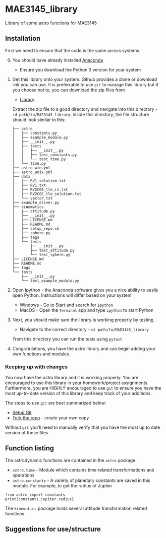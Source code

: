 # MAE3145_library

Library of some astro functions for MAE3145

## Installation

First we need to ensure that the code is the same across systems.

0. You should have already installed [Anaconda](https://www.anaconda.com/download/) 

    * Ensure you download the Python 3 version for your system

1. Get this library onto your system. Github provides a clone or download link you can use. 
It is preferrable to use `git` to manage this library but if you choose not to, you can download the zip files from

    * [Library](https://github.com/fdcl-gwu/MAE3145_library/archive/master.zip)

    Extract the zip file to a good directory and navigate into this directory - `cd path/to/MAE3145_library`.
    Inside this directory, the file structure should look similar to this:

    ~~~
    ├── astro
    │   ├── constants.py
    │   ├── example_module.py
    │   ├── __init__.py
    │   ├── tests
    │   │   ├── __init__.py
    │   │   ├── test_constants.py
    │   │   └── test_time.py
    │   └── time.py
    ├── astro_win.yml
    ├── astro_unix.yml
    ├── data
    │   ├── RV1_solution.txt
    │   ├── RV1.txt
    │   ├── RV2COE_tle_rv.txt
    │   ├── RV2COE_tle_solution.txt
    │   └── vector.txt
    ├── example_driver.py
    ├── kinematics
    │   ├── attitude.py
    │   ├── __init__.py
    │   ├── LICENSE.md
    │   ├── README.md
    │   ├── setup_repo.sh
    │   ├── sphere.py
    │   ├── tags
    │   └── tests
    │       ├── __init__.py
    │       ├── test_attitude.py
    │       └── test_sphere.py
    ├── LICENSE.md
    ├── README.md
    ├── tags
    └── tests
        ├── __init__.py
        └── test_example_module.py
    ~~~

2. Open Ipython - the Anaconda software gives you a nice ability to easily open Python. 
Instructions will differ based on your system

    * Windows - Go to Start and search for `Ipython`
    * MacOS - Open the `Terminal` app and type `ipython` to start Python

3. Next, you should make sure the library is working properly by testing. 

    * Navigate to the correct directory - `cd path/to/MAE3145_library`

    From this directory you can run the tests using `pytest`

4. Congratulations, you have the astro library and can begin adding your own functions and modules

### Keeping up with changes

You now have the astro library and it is working properly. 
You are encouraged to use this library in your homework/project assignments. 
Furthermore, you are HIGHLY encouraged to use `git` to ensure you have the most up-to-date version of this library and keep track of your additions. 

The steps to use `git` are best summarized below:

* [Setup Git](https://help.github.com/articles/set-up-git/)
* [Fork the repo](https://help.github.com/articles/fork-a-repo/) - create your own copy

Without `git` you'll need to manually verify that you have the most up to date version of these files.

## Function listing

The astrodynamic functions are contained in the `astro` package.
 
* `astro.time` - Module which contains time related transformations and operations
* `astro.constants` - A variety of planetary constants are saved in this module. 
For example, to get the radius of Jupiter

~~~
from astro import constants
print(constants.jupiter.radius)
~~~

The `kinematics` package holds several attitude transformation related functions.

## Suggestions for use/structure

